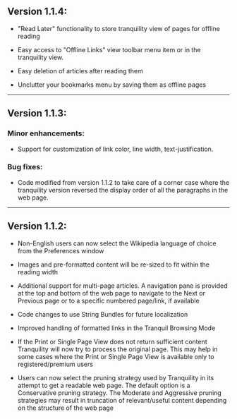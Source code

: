 ## Version 1.1.4:

* "Read Later" functionality to store tranquility view of pages for 
  offline reading

* Easy access to "Offline Links" view toolbar menu item or in the 
  tranquility view.

* Easy deletion of articles after reading them

* Unclutter your bookmarks menu by saving them as offline pages

--------------------------

## Version 1.1.3:

### Minor enhancements:

* Support for customization of link color, line width, text-justification.

### Bug fixes:

* Code modified from version 1.1.2 to take care of a corner case where 
  the tranquility version reversed the display order of all the 
  paragraphs in the web page. 

--------------------------

## Version 1.1.2:

* Non-English users can now select the Wikipedia language of choice 
  from the Preferences window

* Images and pre-formatted content will be re-sized to fit within the 
  reading width

* Additional support for multi-page articles. A navigation pane is provided 
  at the top and bottom of the web page to navigate to the Next or Previous 
  page or to a specific numbered page/link, if available

* Code changes to use String Bundles for future localization

* Improved handling of formatted links in the Tranquil Browsing Mode

* If the Print or Single Page View does not return sufficient content 
  Tranquility will now try to process the original page. This may help 
  in some cases where the Print or Single Page View is available only 
  to registered/premium users

* Users can now select the pruning strategy used by Tranquility in its 
  attempt to get a readable web page. The default option is a 
  Conservative pruning strategy. The Moderate and Aggressive pruning 
  strategies may result in truncation of relevant/useful content depending 
  on the structure of the web page


